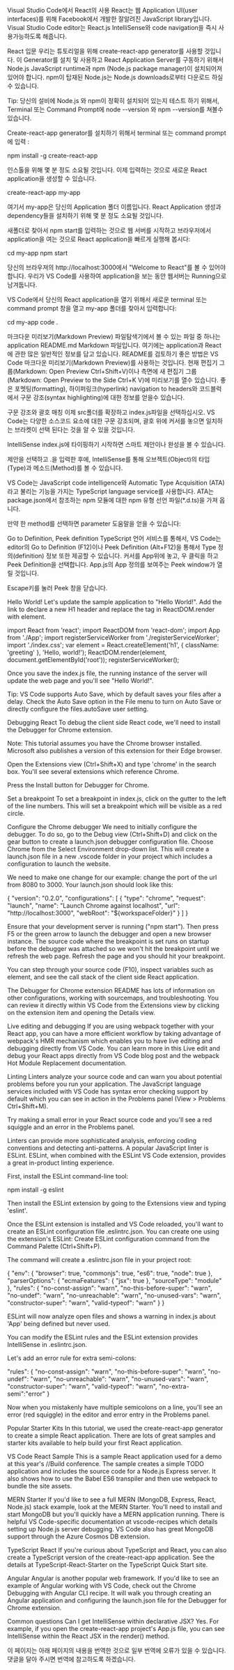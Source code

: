 
Visual Studio Code에서 React의 사용
React는 웹 Application UI(user interfaces)를 위해 Facebook에서 개발한 잘알려진 JavaScript library입니다. Visual Studio Code editor는 React.js IntelliSense와 code navigation을 즉시 사용가능하도록 해줍니다.


React 입문
우리는 튜토리얼을 위해 create-react-app generator를 사용할 것입니다. 이 Generator를 설치 및 사용하고 React Application Server를 구동하기 위해서 Node.js JavaScript runtime과 npm (Node.js package manager)이 설치되어져 있어야 합니다. npm이 탑재된 Node.js는 Node.js downloads로부터 다운로드 하실수 있습니다. 

Tip: 당신의 설비에 Node.js 와 npm이 정확히 설치되어 있는지 테스트 하기 위해서, Terminal 또는 Command Prompt에 node --version 와 npm --version를 쳐볼수 있습니다.

Create-react-app generator를 설치하기 위해서 terminal 또는 command prompt에 입력 :

npm install -g create-react-app



인스톨을 위해 몇 분 정도 소요될 것입니다. 이제 입력하는 것으로 새로운 React application을 생성할 수 있습니다.

create-react-app my-app



여기서 my-app은 당신의 Application 폴더 이름입니다. React Application 생성과 dependency들을 설치하기 위해 몇 분 정도 소요될 것입니다.







새폴더로 찾아서 npm start를 입력하는 것으로 웹 서버를 시작하고 브라우저에서 application을 여는 것으로 React application을 빠르게 실행해 봅시다:

cd my-app npm start



당신의 브라우져의 http://localhost:3000에서 "Welcome to React"를 볼 수 있어야 합니다. 우리가 VS Code를 사용하여 application을 보는 동안 웹서버는 Running으로 남겨둡니다. 

VS Code에서 당신의 React application을 열기 위해서 새로운 terminal 또는 command prompt 창을 열고 my-app 폴더를 찾아서 입력합니다:

cd my-app code .

마크다운 미리보기(Markdown Preview)
파일탐색기에서 볼 수 있는 파일 중 하나는 application README.md Markdown 파일입니다.  여기에는 application과 React 에 관한 많은 일반적인 정보를 담고 있습니다. README를 검토하기 좋은 방법은 VS Code 마크다운 미리보기(Markdown Preview)를 사용하는 것입니다. 현재 편집기 그룹(Markdown: Open Preview Ctrl+Shift+V)이나 측면에 새 편집기 그룹(Markdown: Open Preview to the Side Ctrl+K V)에 미리보기를 열수 있습니다. 좋은 포멧팅(formatting), 하이퍼링크(hyperlink) navigation to headers와 코드블럭에서 구문 강조(syntax highlighting)에 대한 정보를 얻을수 있습니다.


구문 강조와 괄호 매칭
이제 src폴더를 확장하고 index.js파일을 선택하십시오. VS Code는 다양한 소스코드 요소에 대한 구문 강조되며, 괄호 위에 커서를 놓으면 일치하는 브라켓이 선택 된다는 것을 알 수 있을 것입니다.


IntelliSense
index.js에 타이핑하기 시작하면 스마트 제안이나 완성을 볼 수 있습니다.


제안을 선택하고 .을 입력한 후에, IntelliSense를 통해 오브젝트(Object)의 타입(Type)과 메소드(Method)를 볼 수 있습니다. 


VS Code는 JavaScript code intelligence와 Automatic Type Acquisition (ATA)라고 불리는 기능을 가지는 TypeScript language service를 사용합니다. ATA는 package.json에서 참조하는 npm 모듈에 대한 npm 유형 선언 파일(*.d.ts)을 가져 옵니다.

만약 한 method를 선택하면 parameter 도움말을 얻을 수 있습니다:


Go to Definition, Peek definition
TypeScript 언어 서비스를 통해서, VS Code는 editor의 Go to Definition (F12)이나 Peek Definition (Alt+F12)을 통해서 Type 정의(definition) 정보 또한 제공할 수 있습니다. 커서를 App위에 놓고, 우 클릭을 하고 Peek Definition을 선택합니다.  App.js의 App 정의를 보여주는 Peek window가 열릴 것입니다.


Escape키를 눌러 Peek 창을 닫습니다.

Hello World!
Let's update the sample application to "Hello World!". Add the link to declare a new H1 header and replace the <App /> tag in ReactDOM.render with element.

import React from 'react'; import ReactDOM from 'react-dom'; import App from './App'; import registerServiceWorker from './registerServiceWorker'; import './index.css'; var element = React.createElement('h1', { className: 'greeting' }, 'Hello, world!'); ReactDOM.render(element, document.getElementById('root')); registerServiceWorker();

Once you save the index.js file, the running instance of the server will update the web page and you'll see "Hello World!".

Tip: VS Code supports Auto Save, which by default saves your files after a delay. Check the Auto Save option in the File menu to turn on Auto Save or directly configure the files.autoSave user setting.


Debugging React
To debug the client side React code, we'll need to install the Debugger for Chrome extension.

Note: This tutorial assumes you have the Chrome browser installed. Microsoft also publishes a version of this extension for their Edge browser.

Open the Extensions view (Ctrl+Shift+X) and type 'chrome' in the search box. You'll see several extensions which reference Chrome.


Press the Install button for Debugger for Chrome.

Set a breakpoint
To set a breakpoint in index.js, click on the gutter to the left of the line numbers. This will set a breakpoint which will be visible as a red circle.


Configure the Chrome debugger
We need to initially configure the debugger. To do so, go to the Debug view (Ctrl+Shift+D) and click on the gear button to create a launch.json debugger configuration file. Choose Chrome from the Select Environment drop-down list. This will create a launch.json file in a new .vscode folder in your project which includes a configuration to launch the website.

We need to make one change for our example: change the port of the url from 8080 to 3000. Your launch.json should look like this:

{ "version": "0.2.0", "configurations": [ { "type": "chrome", "request": "launch", "name": "Launch Chrome against localhost", "url": "http://localhost:3000", "webRoot": "${workspaceFolder}" } ] }

Ensure that your development server is running ("npm start"). Then press F5 or the green arrow to launch the debugger and open a new browser instance. The source code where the breakpoint is set runs on startup before the debugger was attached so we won't hit the breakpoint until we refresh the web page. Refresh the page and you should hit your breakpoint.


You can step through your source code (F10), inspect variables such as element, and see the call stack of the client side React application.


The Debugger for Chrome extension README has lots of information on other configurations, working with sourcemaps, and troubleshooting. You can review it directly within VS Code from the Extensions view by clicking on the extension item and opening the Details view.


Live editing and debugging
If you are using webpack together with your React app, you can have a more efficient workflow by taking advantage of webpack's HMR mechanism which enables you to have live editing and debugging directly from VS Code. You can learn more in this Live edit and debug your React apps directly from VS Code blog post and the webpack Hot Module Replacement documentation.

Linting
Linters analyze your source code and can warn you about potential problems before you run your application. The JavaScript language services included with VS Code has syntax error checking support by default which you can see in action in the Problems panel (View > Problems Ctrl+Shift+M).

Try making a small error in your React source code and you'll see a red squiggle and an error in the Problems panel.


Linters can provide more sophisticated analysis, enforcing coding conventions and detecting anti-patterns. A popular JavaScript linter is ESLint. ESLint, when combined with the ESLint VS Code extension, provides a great in-product linting experience.

First, install the ESLint command-line tool:

npm install -g eslint

Then install the ESLint extension by going to the Extensions view and typing 'eslint'.


Once the ESLint extension is installed and VS Code reloaded, you'll want to create an ESLint configuration file .eslintrc.json. You can create one using the extension's ESLint: Create ESLint configuration command from the Command Palette (Ctrl+Shift+P).


The command will create a .eslintrc.json file in your project root:

{ "env": { "browser": true, "commonjs": true, "es6": true, "node": true }, "parserOptions": { "ecmaFeatures": { "jsx": true }, "sourceType": "module" }, "rules": { "no-const-assign": "warn", "no-this-before-super": "warn", "no-undef": "warn", "no-unreachable": "warn", "no-unused-vars": "warn", "constructor-super": "warn", "valid-typeof": "warn" } }

ESLint will now analyze open files and shows a warning in index.js about 'App' being defined but never used.


You can modify the ESLint rules and the ESLint extension provides IntelliSense in .eslintrc.json.


Let's add an error rule for extra semi-colons:

"rules": { "no-const-assign": "warn", "no-this-before-super": "warn", "no-undef": "warn", "no-unreachable": "warn", "no-unused-vars": "warn", "constructor-super": "warn", "valid-typeof": "warn", "no-extra-semi":"error" }

Now when you mistakenly have multiple semicolons on a line, you'll see an error (red squiggle) in the editor and error entry in the Problems panel.


Popular Starter Kits
In this tutorial, we used the create-react-app generator to create a simple React application. There are lots of great samples and starter kits available to help build your first React application.

VS Code React Sample
This is a sample React application used for a demo at this year's //Build conference. The sample creates a simple TODO application and includes the source code for a Node.js Express server. It also shows how to use the Babel ES6 transpiler and then use webpack to bundle the site assets.

MERN Starter
If you'd like to see a full MERN (MongoDB, Express, React, Node.js) stack example, look at the MERN Starter. You'll need to install and start MongoDB but you'll quickly have a MERN application running. There is helpful VS Code-specific documentation at vscode-recipes which details setting up Node.js server debugging. VS Code also has great MongoDB support through the Azure Cosmos DB extension.

TypeScript React
If you're curious about TypeScript and React, you can also create a TypeScript version of the create-react-app application. See the details at TypeScript-React-Starter on the TypeScript Quick Start site.

Angular
Angular is another popular web framework. If you'd like to see an example of Angular working with VS Code, check out the Chrome Debugging with Angular CLI recipe. It will walk you through creating an Angular application and configuring the launch.json file for the Debugger for Chrome extension.

Common questions
Can I get IntelliSense within declarative JSX?
Yes. For example, if you open the create-react-app project's App.js file, you can see IntelliSense within the React JSX in the render() method.




이 페이지는 아래 페이지의 내용을 번역한 것으로 일부 번역에 오류가 있을 수 있습니다. 댓글을 달아 주시면 번역에 참고하도록 하겠습니다.
